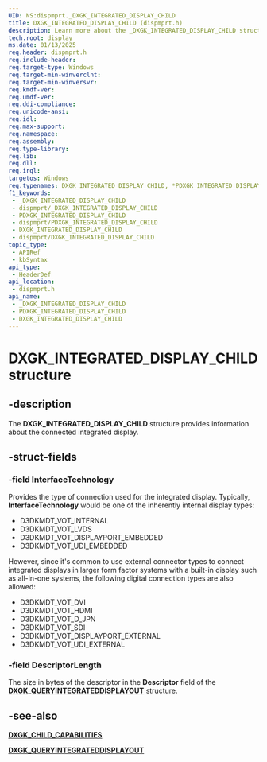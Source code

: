 ```yaml
---
UID: NS:dispmprt._DXGK_INTEGRATED_DISPLAY_CHILD
title: DXGK_INTEGRATED_DISPLAY_CHILD (dispmprt.h)
description: Learn more about the _DXGK_INTEGRATED_DISPLAY_CHILD structure.
tech.root: display
ms.date: 01/13/2025
req.header: dispmprt.h
req.include-header: 
req.target-type: Windows
req.target-min-winverclnt: 
req.target-min-winversvr: 
req.kmdf-ver: 
req.umdf-ver: 
req.ddi-compliance: 
req.unicode-ansi: 
req.idl: 
req.max-support: 
req.namespace: 
req.assembly: 
req.type-library: 
req.lib: 
req.dll: 
req.irql: 
targetos: Windows
req.typenames: DXGK_INTEGRATED_DISPLAY_CHILD, *PDXGK_INTEGRATED_DISPLAY_CHILD
f1_keywords:
 - _DXGK_INTEGRATED_DISPLAY_CHILD
 - dispmprt/_DXGK_INTEGRATED_DISPLAY_CHILD
 - PDXGK_INTEGRATED_DISPLAY_CHILD
 - dispmprt/PDXGK_INTEGRATED_DISPLAY_CHILD
 - DXGK_INTEGRATED_DISPLAY_CHILD
 - dispmprt/DXGK_INTEGRATED_DISPLAY_CHILD
topic_type:
 - APIRef
 - kbSyntax
api_type:
 - HeaderDef
api_location:
 - dispmprt.h
api_name:
 - _DXGK_INTEGRATED_DISPLAY_CHILD
 - PDXGK_INTEGRATED_DISPLAY_CHILD
 - DXGK_INTEGRATED_DISPLAY_CHILD
---
```


# DXGK_INTEGRATED_DISPLAY_CHILD structure

## -description

The **DXGK_INTEGRATED_DISPLAY_CHILD** structure provides information about the connected integrated display.

## -struct-fields

### -field InterfaceTechnology

Provides the type of connection used for the integrated display.  Typically, **InterfaceTechnology** would be one of the inherently internal display types:

* D3DKMDT_VOT_INTERNAL
* D3DKMDT_VOT_LVDS
* D3DKMDT_VOT_DISPLAYPORT_EMBEDDED
* D3DKMDT_VOT_UDI_EMBEDDED

However, since it's common to use external connector types to connect integrated displays in larger form factor systems with a built-in display such as all-in-one systems, the following digital connection types are also allowed:

* D3DKMDT_VOT_DVI
* D3DKMDT_VOT_HDMI
* D3DKMDT_VOT_D_JPN
* D3DKMDT_VOT_SDI
* D3DKMDT_VOT_DISPLAYPORT_EXTERNAL
* D3DKMDT_VOT_UDI_EXTERNAL

### -field DescriptorLength

The size in bytes of the descriptor in the **Descriptor** field of the [**DXGK_QUERYINTEGRATEDDISPLAYOUT**](../d3dkmddi/ns-d3dkmddi-dxgk_queryintegrateddisplayout.md) structure.

## -see-also

[**DXGK_CHILD_CAPABILITIES**](ns-dispmprt-_dxgk_child_capabilities.md)

[**DXGK_QUERYINTEGRATEDDISPLAYOUT**](../d3dkmddi/ns-d3dkmddi-dxgk_queryintegrateddisplayout.md)
